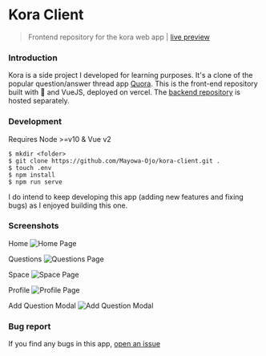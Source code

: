 # Kora Client

> Frontend repository for the kora web app | [live preview](https://kora.vercel.app)

### Introduction
Kora is a side project I developed for learning purposes. It's a clone of the popular question/answer thread app [Quora](https://quora.com). This is the front-end repository built with :purple_heart: and VueJS, deployed on vercel. The [backend repository](https://github.com/Mayowa-Ojo/kora-server) is hosted separately.

### Development
Requires Node >=v10 & Vue v2
```shell
$ mkdir <folder>
$ git clone https://github.com/Mayowa-Ojo/kora-client.git .
$ touch .env
$ npm install
$ npm run serve
```

I do intend to keep developing this app (adding new features and fixing bugs) as I enjoyed building this one.

### Screenshots
Home
![Home Page](https://kora-s3-bucket.s3.us-east-2.amazonaws.com/images/sc-home.png)

Questions
![Questions Page](https://kora-s3-bucket.s3.us-east-2.amazonaws.com/images/sc-questions.png)

Space
![Space Page](https://kora-s3-bucket.s3.us-east-2.amazonaws.com/images/sc-space.png)

Profile
![Profile Page](https://kora-s3-bucket.s3.us-east-2.amazonaws.com/images/sc-profile.png)

Add Question Modal
![Add Question Modal](https://kora-s3-bucket.s3.us-east-2.amazonaws.com/images/sc-modal.png)


### Bug report
If you find any bugs in this app, [open an issue](https://github.com/Mayowa-Ojo/kora-client/issues/new)
